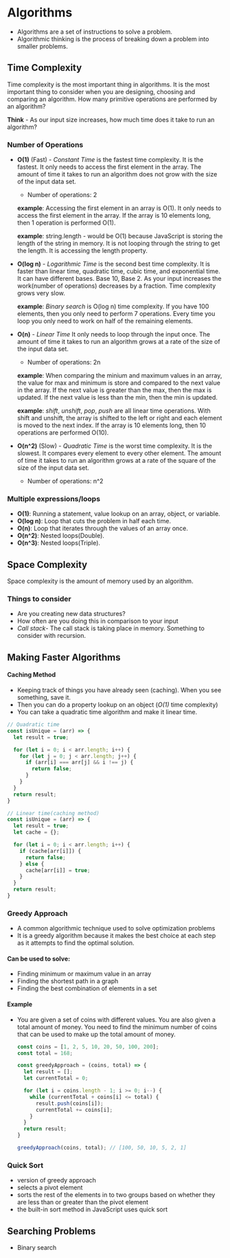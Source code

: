 # Algorithms

* Algorithms are a set of instructions to solve a problem.
* Algorithmic thinking is the process of breaking down a problem into smaller problems.

## Time Complexity

Time complexity is the most important thing in algorithms. It is the most important thing to consider when you are designing, choosing and comparing an algorithm. How many primitive operations are performed by an algorithm?

**Think** - As our input size increases, how much time does it take to run an algorithm?

### Number of Operations

* **O(1)** (Fast) - *Constant Time* is the fastest time complexity. It is the fastest. It only needs to access the first element in the array. The amount of time it takes to run an algorithm does not grow with the size of the input data set.
  * Number of operations: 2

  **example**: Accessing the first element in an array is O(1). It only needs to access the first element in the array. If the array is 10 elements long, then 1 operation is performed O(1).

  **example**: string.length - would be O(1) because JavaScript is storing the length of the string in memory. It is not looping through the string to get the length. It is accessing the length property.

* **O(log n)** - *Logarithmic Time* is the second best time complexity. It is faster than linear time, quadratic time, cubic time, and exponential time. It can have different bases. Base 10, Base 2. As your input increases the work(number of operations) decreases by a fraction. Time complexity grows very slow.

  **example**: *Binary search* is O(log n) time complexity. If you have 100 elements, then you only need to perform 7 operations. Every time you loop you only need to work on half of the remaining elements.

* **O(n)** - *Linear Time* It only needs to loop through the input once. The amount of time it takes to run an algorithm grows at a rate of the size of the input data set.
  * Number of operations: 2n

  **example**: When comparing the minium and maximum values in an array, the value for max and minimum is store and compared to the next value in the array. If the next value is greater than the max, then the max is updated. If the next value is less than the min, then the min is updated. 

  **example**: *shift*, *unshift*, *pop*, *push* are all linear time operations. With shift and unshift, the array is shifted to the left or right and each element is moved to the next index. If the array is 10 elements long, then 10 operations are performed O(10).

* **O(n^2)** (Slow) - *Quadratic Time* is the worst time complexity. It is the slowest. It compares every element to every other element. The amount of time it takes to run an algorithm grows at a rate of the square of the size of the input data set.
  * Number of operations: n^2

### Multiple expressions/loops

* **O(1)**: Running a statement, value lookup on an array, object, or variable.
* **O(log n)**: Loop that cuts the problem in half each time.
* **O(n)**: Loop that iterates through the values of an array once.
* **O(n^2)**: Nested loops(Double).
* **O(n^3)**: Nested loops(Triple).

## Space Complexity

Space complexity is the amount of memory used by an algorithm.

### Things to consider

 * Are you creating new data structures?
 * How often are you doing this in comparison to your input
 * *Call stack*- The call stack is taking place in memory. Something to consider with recursion.

## Making Faster Algorithms

#### Caching Method
  * Keeping track of things you have already seen (caching). When you see something, save it.
  * Then you can do a property lookup on an object (*O(1)* time complexity)
  * You can take a quadratic time algorithm and make it linear time.

  ```javascript
  // Quadratic time
  const isUnique = (arr) => {
    let result = true;

    for (let i = 0; i < arr.length; i++) {
      for (let j = 0; j < arr.length; j++) {
        if (arr[i] === arr[j] && i !== j) {
          return false;
        }
      }
    }
    return result;
  }

  // Linear time(caching method)
  const isUnique = (arr) => {
    let result = true;
    let cache = {};

    for (let i = 0; i < arr.length; i++) {
      if (cache[arr[i]]) {
        return false;
      } else {
        cache[arr[i]] = true;
      }
    }
    return result;
  }
  ```

### Greedy Approach

* A common algorithmic technique used to solve optimization problems
* It is a greedy algorithm because it makes the best choice at each step as it attempts to find the optimal solution.

#### Can be used to solve:

* Finding minimum or maximum value in an array
* Finding the shortest path in a graph
* Finding the best combination of elements in a set
#### Example

* You are given a set of coins with different values. You are also given a total amount of money. You need to find the minimum number of coins that can be used to make up the total amount of money.

  ```javascript
  const coins = [1, 2, 5, 10, 20, 50, 100, 200];
  const total = 168;

  const greedyApproach = (coins, total) => {
    let result = [];
    let currentTotal = 0;

    for (let i = coins.length - 1; i >= 0; i--) {
      while (currentTotal + coins[i] <= total) {
        result.push(coins[i]);
        currentTotal += coins[i];
      }
    }
    return result;
  }

  greedyApproach(coins, total); // [100, 50, 10, 5, 2, 1]
  ```

### Quick Sort

* version of greedy approach
* selects a pivot element
* sorts the rest of the elements in to two groups based on whether they are less than or greater than the pivot element
* the built-in sort method in JavaScript uses quick sort
## Searching Problems

* Binary search
